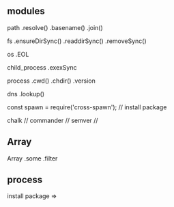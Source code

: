 ## modules
path
    .resolve()
    .basename()
    .join()

fs
    .ensureDirSync()
    .readdirSync()
    .removeSync()

os
    .EOL

child_process
    .exexSync

process
    .cwd()
    .chdir()
    .version

dns
    .lookup()

const spawn = require('cross-spawn'); // install package

chalk // 
commander //
semver //


## Array

Array
    .some
    .filter



## process

install package => 